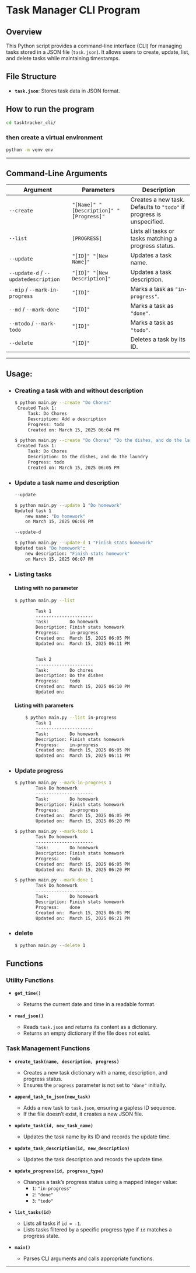 # Task Manager CLI Program
## Overview
This Python script provides a command-line interface (CLI) for managing tasks stored in a JSON file (`task.json`). It allows users to create, update, list, and delete tasks while maintaining timestamps.


## File Structure
- **`task.json`**: Stores task data in JSON format.


## How to run the program

```bash
cd tasktracker_cli/
```
### then create a virtual environment 
```bash
python -m venv env
```
---


## Command-Line Arguments
| Argument | Parameters | Description |
|----------|-----------|-------------|
| `--create` | `"[Name]" "[Description]" "[Progress]"` | Creates a new task. Defaults to `"todo"` if progress is unspecified. |
| `--list` | `[PROGRESS]` | Lists all tasks or tasks matching a progress status. |
| `--update` | `"[ID]" "[New Name]"` | Updates a task name. |
| `--update-d` / `--updatedescription` | `"[ID]" "[New Description]"` | Updates a task description. |
| `--mip` / `--mark-in-progress` | `"[ID]"` | Marks a task as `"in-progress"`. |
| `--md` / `--mark-done` | `"[ID]"` | Marks a task as `"done"`. |
| `--mtodo` / `--mark-todo` | `"[ID]"` | Marks a task as `"todo"`. |
| `--delete` | `"[ID]"` | Deletes a task by its ID. |

---


## Usage:
* ### Creating a task with and without description
   ```bash
   $ python main.py --create "Do Chores"
    Created Task 1:
        Task: Do Chores
        Description: Add a description     
        Progress: todo
        Created on: March 15, 2025 06:04 PM

   $ python main.py --create "Do Chores" "Do the dishes, and do the laundry"
    Created Task 1:
        Task: Do Chores
        Description: Do the dishes, and do the laundry
        Progress: todo
        Created on: March 15, 2025 06:05 PM
   ```
* ### Update a task name and description
    ```bash
    --update

    $ python main.py --update 1 "Do homework"
    Updated task 1
        new name: "Do homework"
        on March 15, 2025 06:06 PM

    --update-d

    $ python main.py --update-d 1 "Finish stats homework"
    Updated task "Do homework":
        new description: "Finish stats homework"
        on March 15, 2025 06:07 PM
    ```

* ### Listing tasks
    #### Listing with no parameter
    ```bash
    $ python main.py --list

            Task 1
            ----------------------
            Task:        Do homework
            Description: Finish stats homework
            Progress:    in-progress
            Created on:  March 15, 2025 06:05 PM
            Updated on:  March 15, 2025 06:11 PM


            Task 2
            ----------------------
            Task:        Do chores
            Description: Do the dishes
            Progress:    todo
            Created on:  March 15, 2025 06:10 PM
            Updated on:
    ```
    #### Listing with parameters

    ```bash
        $ python main.py --list in-progress
            Task 1
            ----------------------
            Task:        Do homework
            Description: Finish stats homework  
            Progress:    in-progress
            Created on:  March 15, 2025 06:05 PM
            Updated on:  March 15, 2025 06:11 PM
    ```
* ### Update progress
    ```bash 
    $ python main.py --mark-in-progress 1
            Task Do homework
            ----------------------
            Task:        Do homework
            Description: Finish stats homework  
            Progress:    in-progress
            Created on:  March 15, 2025 06:05 PM
            Updated on:  March 15, 2025 06:20 PM

    $ python main.py --mark-todo 1
            Task Do homework
            ----------------------
            Task:        Do homework
            Description: Finish stats homework  
            Progress:    todo
            Created on:  March 15, 2025 06:05 PM
            Updated on:  March 15, 2025 06:20 PM

    $ python main.py --mark-done 1
            Task Do homework
            ----------------------
            Task:        Do homework
            Description: Finish stats homework
            Progress:    done
            Created on:  March 15, 2025 06:05 PM
            Updated on:  March 15, 2025 06:21 PM

* ### delete
    ```bash
    $ python main.py --delete 1
    ```

## Functions

### Utility Functions
- **`get_time()`**  
  - Returns the current date and time in a readable format.

- **`read_json()`**  
  - Reads `task.json` and returns its content as a dictionary.
  - Returns an empty dictionary if the file does not exist.

### Task Management Functions
- **`create_task(name, description, progress)`**  
  - Creates a new task dictionary with a name, description, and progress status.
  - Ensures the `progress` parameter is not set to `"done"` initially.

- **`append_task_to_json(new_task)`**  
  - Adds a new task to `task.json`, ensuring a gapless ID sequence.
  - If the file doesn’t exist, it creates a new JSON file.

- **`update_task(id, new_task_name)`**  
  - Updates the task name by its ID and records the update time.

- **`update_task_description(id, new_description)`**  
  - Updates the task description and records the update time.

- **`update_progress(id, progress_type)`**  
  - Changes a task’s progress status using a mapped integer value:
    - `1`: `"in-progress"`
    - `2`: `"done"`
    - `3`: `"todo"`

- **`list_tasks(id)`**  
  - Lists all tasks if `id = -1`.
  - Lists tasks filtered by a specific progress type if `id` matches a progress state.

- **`main()`**  
  - Parses CLI arguments and calls appropriate functions.

---